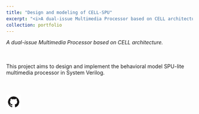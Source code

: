 ```yaml
---
title: "Design and modeling of CELL-SPU"
excerpt: "<i>A dual-issue Multimedia Processor based on CELL architecture.</i><br/><img  width = '500' src='/images/CELL_SPU.jpg' hspace='15'>"
collection: portfolio
---
```


<i>A dual-issue Multimedia Processor based on CELL architecture.</i><br/>  
<br/>

This project aims to design and implement the behavioral model SPU-lite multimedia processor in System Verilog.  
<br/>
<br/>  
<span><a href='https://github.com/Karthik4293/Design-and-Implementation-of-CELL-SPU-lite-processor' target='_blank'><img style='float: left;' width = '40' src='/images/git.png'></a></span>
